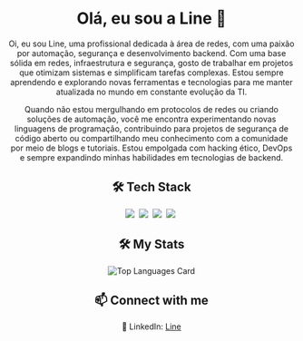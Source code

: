<h1 align="center">Olá, eu sou a Line 👋</h1>
<div align="center">
<p>Oi, eu sou Line, uma profissional dedicada à área de redes, com uma paixão por automação, segurança e desenvolvimento backend. Com uma base sólida em redes, infraestrutura e segurança, gosto de trabalhar em projetos que otimizam sistemas e simplificam tarefas complexas. Estou sempre aprendendo e explorando novas ferramentas e tecnologias para me manter atualizada no mundo em constante evolução da TI.</p>

<p>Quando não estou mergulhando em protocolos de redes ou criando soluções de automação, você me encontra experimentando novas linguagens de programação, contribuindo para projetos de segurança de código aberto ou compartilhando meu conhecimento com a comunidade por meio de blogs e tutoriais. Estou empolgada com hacking ético, DevOps e sempre expandindo minhas habilidades em tecnologias de backend.</p>
</div>
<h2 align="center">🛠 Tech Stack</h2>
<div align="center">
<img src="https://img.shields.io/badge/Bash-4EAA25?logo=gnubash&logoColor=fff">&nbsp;
<img src="https://img.shields.io/badge/C-00599C?logo=c&logoColor=white">&nbsp;
<img src="https://img.shields.io/badge/Python-3776AB?logo=python&logoColor=fff">&nbsp;
<img src="https://img.shields.io/badge/MySQL-4479A1?logo=mysql&logoColor=fff">&nbsp;</div>
<h2 align="center">🛠 My Stats</h2>
<div align="center">
<img src="https://github-readme-stats.vercel.app/api/top-langs/?username=LinHzb&layout=compact&theme=dark" alt="Top Languages Card"></div>
<h2 align="center">📫 Connect with me</h2>
<p align="center">🔗 LinkedIn: <a href="https://www.linkedin.com/in/johndoe" target="_blank">Line</a></p>
